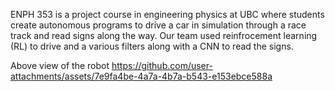 ENPH 353 is a project course in engineering physics at UBC where students create autonomous programs
to drive a car in simulation through a race track and read signs along the way. Our team used reinfrocement learning (RL)
to drive and a various filters along with a CNN to read the signs.

Above view of the robot
https://github.com/user-attachments/assets/7e9fa4be-4a7a-4b7a-b543-e153ebce588a
